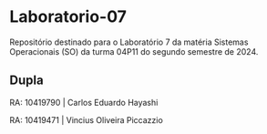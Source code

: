 # Laboratorio-07
Repositório destinado para o Laboratório 7 da matéria Sistemas Operacionais (SO) da turma 04P11 do segundo semestre de 2024.

## Dupla
RA: 10419790 | Carlos Eduardo Hayashi 

RA: 10419471 | Vincius Oliveira Piccazzio
